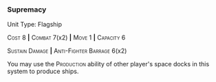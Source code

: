 ### **Supremacy**

Unit Type: Flagship 

<span style="font-variant:small-caps;">Cost</span> 8 __|__ <span style="font-variant:small-caps;">Combat</span> 7(x2) __|__ <span style="font-variant:small-caps;">Move</span> 1 __|__ <span style="font-variant:small-caps;">Capacity</span> 6

<span style="font-variant:small-caps;">Sustain Damage</span> __|__ <span style="font-variant:small-caps;">Anti-Fighter Barrage</span> 6(x2)

You may use the <span style="font-variant:small-caps;">Production</span> ability of other player's space docks in this system to produce ships.